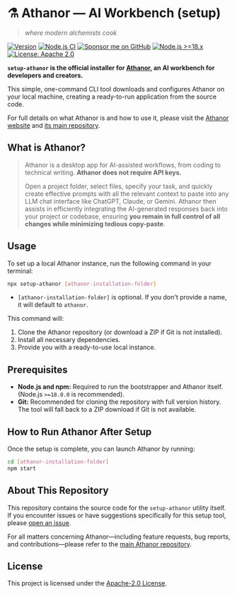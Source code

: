 # ⚗️ Athanor — AI Workbench (setup)

> _where modern alchemists cook_

[![Version](https://img.shields.io/github/package-json/v/lacerbi/setup-athanor?label=Version)](https://github.com/lacerbi/athanor)
[![Node.js CI](https://github.com/lacerbi/setup-athanor/actions/workflows/ci.yml/badge.svg)](https://github.com/lacerbi/setup-athanor/actions/workflows/ci.yml)
[![Sponsor me on GitHub](https://img.shields.io/badge/Sponsor-%E2%9D%A4-%23db61a2.svg?logo=GitHub)](https://github.com/sponsors/lacerbi)
[![Node.js >=18.x](https://img.shields.io/badge/Node.js-%3E%3D18.x-brightgreen)](https://nodejs.org/)
[![License: Apache 2.0](https://img.shields.io/badge/License-Apache%202.0-blue.svg)](https://opensource.org/licenses/Apache-2.0)

**`setup-athanor` is the official installer for **[Athanor](https://athanor.works/)**, an AI workbench for developers and creators.**

This simple, one-command CLI tool downloads and configures Athanor on your local machine, creating a ready-to-run application from the source code.

For full details on what Athanor is and how to use it, please visit the [Athanor website](https://athanor.works/) and [its main repository](https://github.com/lacerbi/athanor).

## What is Athanor?

> Athanor is a desktop app for AI-assisted workflows, from coding to technical writing. **Athanor does not require API keys.**
>
> Open a project folder, select files, specify your task, and quickly create effective prompts with all the relevant context to paste into any LLM chat interface like ChatGPT, Claude, or Gemini. Athanor then assists in efficiently integrating the AI-generated responses back into your project or codebase, ensuring **you remain in full control of all changes while minimizing tedious copy-paste**.

## Usage

To set up a local Athanor instance, run the following command in your terminal:

```bash
npx setup-athanor [athanor-installation-folder]
```

- `[athanor-installation-folder]` is optional. If you don't provide a name, it will default to `athanor`.

This command will:

1.  Clone the Athanor repository (or download a ZIP if Git is not installed).
2.  Install all necessary dependencies.
3.  Provide you with a ready-to-use local instance.

## Prerequisites

- **Node.js and npm:** Required to run the bootstrapper and Athanor itself. (Node.js `>=18.0.0` is recommended).
- **Git:** Recommended for cloning the repository with full version history. The tool will fall back to a ZIP download if Git is not available.

## How to Run Athanor After Setup

Once the setup is complete, you can launch Athanor by running:

```bash
cd [athanor-installation-folder]
npm start
```

## About This Repository

This repository contains the source code for the `setup-athanor` utility itself. If you encounter issues or have suggestions specifically for this setup tool, please [open an issue](https://github.com/lacerbi/setup-athanor/issues).

For all matters concerning Athanor—including feature requests, bug reports, and contributions—please refer to the [main Athanor repository](https://github.com/lacerbi/athanor).

## License

This project is licensed under the [Apache-2.0 License](LICENSE).
